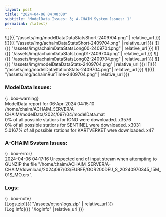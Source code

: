 ```yaml
---
layout: post
title: "2024-04-06 04:00:00"
subtitle: "ModelData Issues: 3; A-CHAIM System Issues: 1"
permalink: /latest/
---
```


![]({{ "/assets/img/modelDataDataStatsShort-2409704.png" | relative_url }})
![]({{ "/assets/img/achaimDataStatsShort-2409704.png" | relative_url }})
![]({{ "/assets/img/achaimDataStatsLong00-2409704.png" | relative_url }})
![]({{ "/assets/img/achaimDataStatsLong01-2409704.png" | relative_url }})
![]({{ "/assets/img/achaimDataStatsLong02-2409704.png" | relative_url }})
![]({{ "/assets/img/modelDataDataStats-2409704.png" | relative_url }})
![]({{ "/assets/img/modelDataStationStats-2409704.png" | relative_url }})
![]({{ "/assets/img/achaimRunTime-2409704.png" | relative_url }})


### ModelData Issues:  
  
{: .box-warning}  
 ModelData report for 06-Apr-2024 04:15:10   
 /home/chaim/ACHAIM_SERVER/A-CHAIM/modelData/2024/097/04/modelData.mat   
 0% of all possible stations for IONO were downloaded. x3576   
 0% of all possible stations for SENTINEL were downloaded. x3031   
 5.0167% of all possible stations for KARTVERKET were downloaded. x47   
  
### A-CHAIM System Issues:  
  
{: .box-error}  
2024-04-06 04:17:16 Unexpected end of input stream when attempting to GUNZIP the file "/home/chaim/ACHAIM_SERVER/A-CHAIM/download/2024/097/03/EUREF/GOR200DEU_S_20240970345_15M_01S_MO.crx".  

### Logs:  
  
{: .box-note}  
[Logs.zip]({{ "/assets/other/logs.zip" | relative_url }})  
[Log Info]({{ "/logInfo" | relative_url }})  
